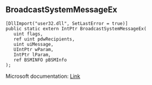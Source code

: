 ## BroadcastSystemMessageEx

```
[DllImport("user32.dll", SetLastError = true)]
public static extern IntPtr BroadcastSystemMessageEx(
   uint flags,
   ref uint pdwRecipients,
   uint uiMessage,
   UIntPtr wParam,
   IntPtr lParam,
   ref BSMINFO pBSMInfo
);
```

Microsoft documentation: [Link](https://docs.microsoft.com/en-us/windows/win32/api/winuser/nf-winuser-broadcastsystemmessageexw)
